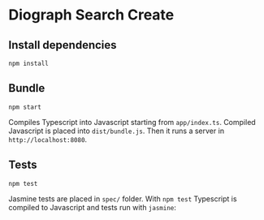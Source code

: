 # Diograph Search Create

## Install dependencies

```
npm install
```

## Bundle

```
npm start
```

Compiles Typescript into Javascript starting from `app/index.ts`.
Compiled Javascript is placed into `dist/bundle.js`.
Then it runs a server in `http://localhost:8080`.

## Tests

```
npm test
```

Jasmine tests are placed in `spec/` folder.
With `npm test` Typescript is compiled to Javascript and tests run with `jasmine`:



